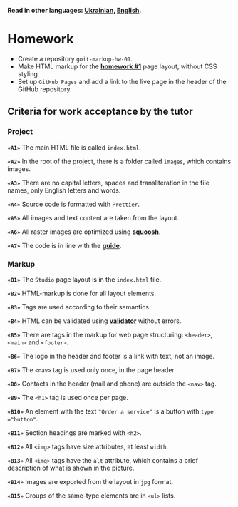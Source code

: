 **Read in other languages: [Ukrainian](README.md), [English](README.en.md).**

# Homework

- Create a repository `goit-markup-hw-01`.
- Make HTML markup for the
  [**homework #1**](https://www.figma.com/file/5vQ5fIsm5p6Mfqhl0Ee2qB/Web-Studio-ENG?node-id=0%3A1)
  page layout, without CSS styling.
- Set up `GitHub Pages` and add a link to the live page in the header of the
  GitHub repository.

## Criteria for work acceptance by the tutor

### Project

**`«A1»`** The main HTML file is called `index.html`.

**`«A2»`** In the root of the project, there is a folder called `images`, which
contains images.

**`«A3»`** There are no capital letters, spaces and transliteration in the file
names, only English letters and words.

**`«A4»`** Source code is formatted with `Prettier`.

**`«A5»`** All images and text content are taken from the layout.

**`«A6»`** All raster images are optimized using
[**squoosh**](https://squoosh.app/).

**`«A7»`** The code is in line with the [**guide**](https://codeguide.co/).

### Markup

**`«B1»`** The `Studio` page layout is in the `index.html` file.

**`«B2»`** HTML-markup is done for all layout elements.

**`«B3»`** Tags are used according to their semantics.

**`«B4»`** HTML can be validated using
[**validator**](http://validator.w3.org/nu/) without errors.

**`«B5»`** There are tags in the markup for web page structuring: `<header>`,
`<main>` and `<footer>`.

**`«B6»`** The logo in the header and footer is a link with text, not an image.

**`«B7»`** The `<nav>` tag is used only once, in the page header.

**`«B8»`** Contacts in the header (mail and phone) are outside the `<nav>` tag.

**`«B9»`** The `<h1>` tag is used once per page.

**`«B10»`** An element with the text `"Order a service"` is a button with
`type ="button"`.

**`«B11»`** Section headings are marked with `<h2>`.

**`«B12»`** All `<img>` tags have size attributes, at least `width`.

**`«B13»`** All `<img>` tags have the `alt` attribute, which contains a brief
description of what is shown in the picture.

**`«B14»`** Images are exported from the layout in `jpg` format.

**`«B15»`** Groups of the same-type elements are in `<ul>` lists.
